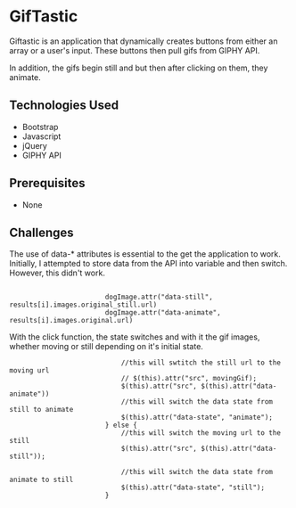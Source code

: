 # GifTastic

Giftastic is an application that dynamically creates buttons from either an array or a user's input. These buttons then pull gifs from GIPHY API.

In addition, the gifs begin still and but then after clicking on them, they animate.

## Technologies Used
* Bootstrap
* Javascript
* jQuery
* GIPHY API
## Prerequisites
* None

## Challenges 
The use of data-* attributes is essential to the get the application to work. Initially, I attempted to store data from the API into variable and then switch. However, this didn't work.
```dogImage.attr("data-state", "still")

                        dogImage.attr("data-still", results[i].images.original_still.url)
                        dogImage.attr("data-animate", results[i].images.original.url)
```

With the click function, the state switches and with it the gif images, whether moving or still depending on it's initial state. 

```  if (state === "still") {
                            //this will swtitch the still url to the moving url 
                            // $(this).attr("src", movingGif);
                            $(this).attr("src", $(this).attr("data-animate"))
                            //this will switch the data state from still to animate
                            $(this).attr("data-state", "animate");
                        } else {
                            //this will switch the moving url to the still
                            $(this).attr("src", $(this).attr("data-still"));

                            //this will switch the data state from animate to still
                            $(this).attr("data-state", "still");
                        }
```

